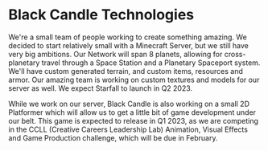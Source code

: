 # Black Candle Technologies

We're a small team of people working to create something amazing. We decided to start relatively small with a Minecraft Server, but we still have very big ambitions. Our Network will span 8 planets, allowing for cross-planetary travel through a Space Station and a Planetary Spaceport system. We'll have custom generated terrain, and custom items, resources and armor. Our amazing team is working on custom textures and models for our server as well. We expect Starfall to launch in Q2 2023.

While we work on our server, Black Candle is also working on a small 2D Platformer which will allow us to get a little bit of game development under our belt. This game is expected to release in Q1 2023, as we are competing in the CCLL (Creative Careers Leadership Lab) Animation, Visual Effects and Game Production challenge, which will be due in February.

